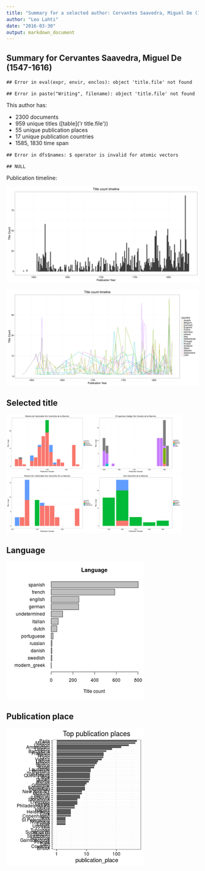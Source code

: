 ```yaml
---
title: "Summary for a selected author: Cervantes Saavedra, Miguel De (1547-1616)"
author: "Leo Lahti"
date: "2016-03-30"
output: markdown_document
---
```


## Summary for Cervantes Saavedra, Miguel De (1547-1616)


```
## Error in eval(expr, envir, enclos): object 'title.file' not found
```

```
## Error in paste("Writing", filename): object 'title.file' not found
```

This author has:

  * 2300 documents
  * 959 unique titles ([table]('r title.file'))
  * 55 unique publication places
  * 17 unique publication countries
  * 1585, 1830 time span   



```
## Error in dfs$names: $ operator is invalid for atomic vectors
```

```
## NULL
```


Publication timeline:

![plot of chunk selected_author_summary_timeline](figure/selected_author_summary_timeline-1.png)


![plot of chunk selected_author_summary_timeline_by_country](figure/selected_author_summary_timeline_by_country-1.png)

## Selected title

<img src="figure/selected_author_summary_timeline_by_title-1.png" title="plot of chunk selected_author_summary_timeline_by_title" alt="plot of chunk selected_author_summary_timeline_by_title" width="230px" /><img src="figure/selected_author_summary_timeline_by_title-2.png" title="plot of chunk selected_author_summary_timeline_by_title" alt="plot of chunk selected_author_summary_timeline_by_title" width="230px" /><img src="figure/selected_author_summary_timeline_by_title-3.png" title="plot of chunk selected_author_summary_timeline_by_title" alt="plot of chunk selected_author_summary_timeline_by_title" width="230px" /><img src="figure/selected_author_summary_timeline_by_title-4.png" title="plot of chunk selected_author_summary_timeline_by_title" alt="plot of chunk selected_author_summary_timeline_by_title" width="230px" />


## Language

![plot of chunk selected_author_summary_language](figure/selected_author_summary_language-1.png)


## Publication place

![plot of chunk selected_author_summary_place](figure/selected_author_summary_place-1.png)

